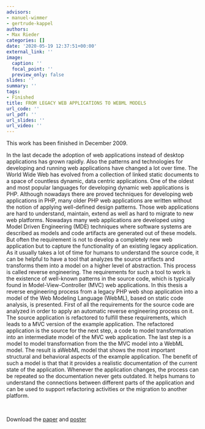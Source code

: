 ```yaml
---
advisors:
- manuel-wimmer
- gertrude-kappel
authors:
- Max Rieder
categories: []
date: '2020-05-19 12:37:51+00:00'
external_link: ''
image:
  caption: ''
  focal_point: ''
  preview_only: false
slides: ''
summary: ''
tags:
- Finished
title: FROM LEGACY WEB APPLICATIONS TO WEBML MODELS
url_code: ''
url_pdf: ''
url_slides: ''
url_video: ''
---
```


This work has been finished in December 2009.

In the last decade the adoption of web applications instead of desktop applications has grown rapidly. Also the patterns and technologies for developing and running web applications have changed a lot over time. The World Wide Web has evolved from a collection of linked static documents to a space of countless dynamic, data centric applications. One of the oldest and most popular languages for developing dynamic web applications is PHP. Although nowadays there are proved techniques for developing web applications in PHP, many older PHP web applications are written without the notion of applying well-defined design patterns. Those web applications are hard to understand, maintain, extend as well as hard to migrate to new web platforms. Nowadays many web applications are developed using Model Driven Engineering (MDE) techniques where software systems are described as models and code artifacts are generated out of these models. But often the requirement is not to develop a completely new web application but to capture the functionality of an existing legacy application. As it usually takes a lot of time for humans to understand the source code, it can be helpful to have a tool that analyzes the source artifacts and transforms them into a model on a higher level of abstraction. This process is called reverse engineering. The requirements for such a tool to work is the existence of well-known patterns in the source code, which is typically found in Model-View-Controller (MVC) web applications. In this thesis a reverse engineering process from a legacy PHP web shop application into a model of the Web Modeling Language (WebML), based on static code analysis, is presented. First of all the requirements for the source code are analyzed in order to apply an automatic reverse engineering process on it. The source application is refactored to fulfill these requirements, which leads to a MVC version of the example application. The refactored application is the source for the next step, a code to model transformation into an intermediate model of the MVC web application. The last step is a model to model transformation from the the MVC model into a WebML model. The result is aWebML model that shows the most important structural and behavioral aspects of the example application. The benefit of such a model is that that it provides a realistic documentation of the current state of the application. Whenever the application changes, the process can be repeated so the documentation never gets outdated. It helps humans to understand the connections between different parts of the application and can be used to support refactoring activities or the migration to another platform.

&nbsp;

 Download the [paper](https://www.big.tuwien.ac.at/app/uploads/2016/10/Rieder_paper.pdf) and [poster](https://www.big.tuwien.ac.at/app/uploads/2016/10/Rieder_poster.pdf)
